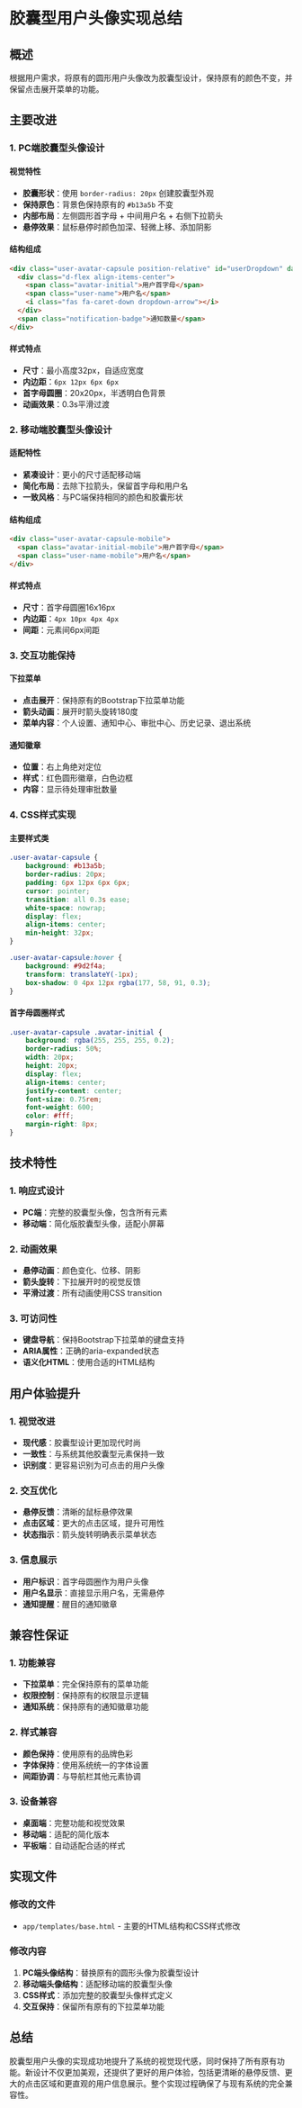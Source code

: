 # 胶囊型用户头像实现总结

## 概述
根据用户需求，将原有的圆形用户头像改为胶囊型设计，保持原有的颜色不变，并保留点击展开菜单的功能。

## 主要改进

### 1. PC端胶囊型头像设计

#### 视觉特性
- **胶囊形状**：使用 `border-radius: 20px` 创建胶囊型外观
- **保持原色**：背景色保持原有的 `#b13a5b` 不变
- **内部布局**：左侧圆形首字母 + 中间用户名 + 右侧下拉箭头
- **悬停效果**：鼠标悬停时颜色加深、轻微上移、添加阴影

#### 结构组成
```html
<div class="user-avatar-capsule position-relative" id="userDropdown" data-bs-toggle="dropdown">
  <div class="d-flex align-items-center">
    <span class="avatar-initial">用户首字母</span>
    <span class="user-name">用户名</span>
    <i class="fas fa-caret-down dropdown-arrow"></i>
  </div>
  <span class="notification-badge">通知数量</span>
</div>
```

#### 样式特点
- **尺寸**：最小高度32px，自适应宽度
- **内边距**：`6px 12px 6px 6px`
- **首字母圆圈**：20x20px，半透明白色背景
- **动画效果**：0.3s平滑过渡

### 2. 移动端胶囊型头像设计

#### 适配特性
- **紧凑设计**：更小的尺寸适配移动端
- **简化布局**：去除下拉箭头，保留首字母和用户名
- **一致风格**：与PC端保持相同的颜色和胶囊形状

#### 结构组成
```html
<div class="user-avatar-capsule-mobile">
  <span class="avatar-initial-mobile">用户首字母</span>
  <span class="user-name-mobile">用户名</span>
</div>
```

#### 样式特点
- **尺寸**：首字母圆圈16x16px
- **内边距**：`4px 10px 4px 4px`
- **间距**：元素间6px间距

### 3. 交互功能保持

#### 下拉菜单
- **点击展开**：保持原有的Bootstrap下拉菜单功能
- **箭头动画**：展开时箭头旋转180度
- **菜单内容**：个人设置、通知中心、审批中心、历史记录、退出系统

#### 通知徽章
- **位置**：右上角绝对定位
- **样式**：红色圆形徽章，白色边框
- **内容**：显示待处理审批数量

### 4. CSS样式实现

#### 主要样式类
```css
.user-avatar-capsule {
    background: #b13a5b;
    border-radius: 20px;
    padding: 6px 12px 6px 6px;
    cursor: pointer;
    transition: all 0.3s ease;
    white-space: nowrap;
    display: flex;
    align-items: center;
    min-height: 32px;
}

.user-avatar-capsule:hover {
    background: #9d2f4a;
    transform: translateY(-1px);
    box-shadow: 0 4px 12px rgba(177, 58, 91, 0.3);
}
```

#### 首字母圆圈样式
```css
.user-avatar-capsule .avatar-initial {
    background: rgba(255, 255, 255, 0.2);
    border-radius: 50%;
    width: 20px;
    height: 20px;
    display: flex;
    align-items: center;
    justify-content: center;
    font-size: 0.75rem;
    font-weight: 600;
    color: #fff;
    margin-right: 8px;
}
```

## 技术特性

### 1. 响应式设计
- **PC端**：完整的胶囊型头像，包含所有元素
- **移动端**：简化版胶囊型头像，适配小屏幕

### 2. 动画效果
- **悬停动画**：颜色变化、位移、阴影
- **箭头旋转**：下拉展开时的视觉反馈
- **平滑过渡**：所有动画使用CSS transition

### 3. 可访问性
- **键盘导航**：保持Bootstrap下拉菜单的键盘支持
- **ARIA属性**：正确的aria-expanded状态
- **语义化HTML**：使用合适的HTML结构

## 用户体验提升

### 1. 视觉改进
- **现代感**：胶囊型设计更加现代时尚
- **一致性**：与系统其他胶囊型元素保持一致
- **识别度**：更容易识别为可点击的用户头像

### 2. 交互优化
- **悬停反馈**：清晰的鼠标悬停效果
- **点击区域**：更大的点击区域，提升可用性
- **状态指示**：箭头旋转明确表示菜单状态

### 3. 信息展示
- **用户标识**：首字母圆圈作为用户头像
- **用户名显示**：直接显示用户名，无需悬停
- **通知提醒**：醒目的通知徽章

## 兼容性保证

### 1. 功能兼容
- **下拉菜单**：完全保持原有的菜单功能
- **权限控制**：保持原有的权限显示逻辑
- **通知系统**：保持原有的通知徽章功能

### 2. 样式兼容
- **颜色保持**：使用原有的品牌色彩
- **字体保持**：使用系统统一的字体设置
- **间距协调**：与导航栏其他元素协调

### 3. 设备兼容
- **桌面端**：完整功能和视觉效果
- **移动端**：适配的简化版本
- **平板端**：自动适配合适的样式

## 实现文件

### 修改的文件
- `app/templates/base.html` - 主要的HTML结构和CSS样式修改

### 修改内容
1. **PC端头像结构**：替换原有的圆形头像为胶囊型设计
2. **移动端头像结构**：适配移动端的胶囊型头像
3. **CSS样式**：添加完整的胶囊型头像样式定义
4. **交互保持**：保留所有原有的下拉菜单功能

## 总结
胶囊型用户头像的实现成功地提升了系统的视觉现代感，同时保持了所有原有功能。新设计不仅更加美观，还提供了更好的用户体验，包括更清晰的悬停反馈、更大的点击区域和更直观的用户信息展示。整个实现过程确保了与现有系统的完全兼容性。 